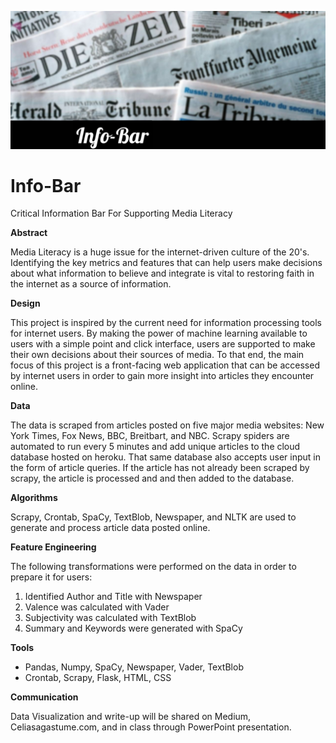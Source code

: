 ![Banner](https://github.com/CeliaSagas/Info-Bar/blob/51d90c419d913a71ef2cb94e56d167421c62a673/img/InfoBarHeader.jpeg)






# Info-Bar
Critical Information Bar For Supporting Media Literacy


**Abstract**

Media Literacy is a huge issue for the internet-driven culture of the 20's. Identifying the key metrics and features that can help users make decisions about what information to believe and integrate is vital to restoring faith in the internet as a source of information.

**Design**

This project is inspired by the current need for information processing tools for internet users. By making the power of machine learning available to users with a simple point and click interface, users are supported to make their own decisions about their sources of media. To that end, the main focus of this project is a front-facing web application that can be accessed by internet users in order to gain more insight into articles they encounter online.


**Data**

The data is scraped from articles posted on five major media websites: New York Times, Fox News, BBC, Breitbart, and NBC. Scrapy spiders are automated to run every 5 minutes and add unique articles to the cloud database hosted on heroku. That same database also accepts user input in the form of article queries. If the article has not already been scraped by scrapy, the article is processed and and then added to the database.

**Algorithms**

Scrapy, Crontab, SpaCy, TextBlob, Newspaper, and NLTK are used to generate and process article data posted online.

**Feature Engineering**

The following transformations were performed on the data in order to prepare it for users:

  1.	Identified Author and Title with Newspaper
  2.	Valence was calculated with Vader
  3.	Subjectivity was calculated with TextBlob
  4.	Summary and Keywords were generated with SpaCy



**Tools**

  -	Pandas, Numpy, SpaCy, Newspaper, Vader, TextBlob
  -	Crontab, Scrapy, Flask, HTML, CSS


**Communication**

Data Visualization and write-up will be shared on Medium, Celiasagastume.com, and in class through PowerPoint presentation.
